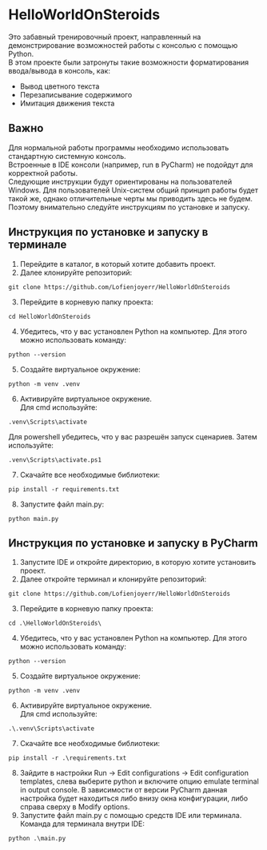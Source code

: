 # HelloWorldOnSteroids


Это забавный тренировочный проект, направленный на демонстрирование возможностей работы с консолью с помощью Python.\
В этом проекте были затронуты такие возможности форматирования ввода/вывода в консоль, как:
- Вывод цветного текста
- Перезаписывание содержимого
- Имитация движения текста

## Важно
Для нормальной работы программы необходимо использовать стандартную системную консоль.\
Встроенные в IDE консоли (например, run в PyCharm) не подойдут для корректной работы.\
Следующие инструкции будут ориентированы на пользователей Windows. Для пользователей Unix-систем общий принцип работы будет такой же, однако отличительные черты мы приводить здесь не будем.
Поэтому внимательно следуйте инструкциям по установке и запуску.

## Инструкция по установке и запуску в терминале
1. Перейдите в каталог, в который хотите добавить проект.
2. Далее клонируйте репозиторий:
```commandline
git clone https://github.com/Lofienjoyerr/HelloWorldOnSteroids
```
3. Перейдите в корневую папку проекта:
```commandline
cd HelloWorldOnSteroids
```
4. Убедитесь, что у вас установлен Python на компьютер. Для этого можно использовать команду:
```commandline
python --version
```
5. Создайте виртуальное окружение:
```commandline
python -m venv .venv
```
6. Активируйте виртуальное окружение.\
Для cmd используйте:
```commandline
.venv\Scripts\activate
```
Для powershell убедитесь, что у вас разрешён запуск сценариев. Затем используйте:
```commandline
.venv\Scripts\activate.ps1
```
7. Скачайте все необходимые библиотеки:
```commandline
pip install -r requirements.txt
```
8. Запустите файл main.py:
```commandline
python main.py
```

## Инструкция по установке и запуску в PyCharm
1. Запустите IDE и откройте директорию, в которую хотите установить проект.
2. Далее откройте терминал и клонируйте репозиторий:
```commandline
git clone https://github.com/Lofienjoyerr/HelloWorldOnSteroids
```
3. Перейдите в корневую папку проекта:
```commandline
cd .\HelloWorldOnSteroids\
```
4. Убедитесь, что у вас установлен Python на компьютер. Для этого можно использовать команду:
```commandline
python --version
```
5. Создайте виртуальное окружение:
```commandline
python -m venv .venv
```
6. Активируйте виртуальное окружение.\
Для cmd используйте:
```commandline
.\.venv\Scripts\activate
```
7. Скачайте все необходимые библиотеки:
```commandline
pip install -r .\requirements.txt
```
8. Зайдите в настройки Run -> Edit configurations -> Edit configuration templates, слева выберите python и включите опцию emulate terminal in output console. В зависимости от версии PyCharm данная настройка будет находиться либо внизу окна конфигурации, либо справа сверху в Modify options.
9. Запустите файл main.py с помощью средств IDE или терминала.\
Команда для терминала внутри IDE:
```commandline
python .\main.py 
```